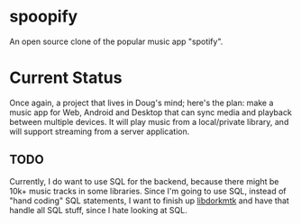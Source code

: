 # spoopify
 An open source clone of the popular music app "spotify".

# Current Status
 Once again, a project that lives in Doug's mind; here's the plan: make a music app for Web, Android and Desktop that can sync media and playback between multiple devices. It will play music from a local/private library, and will support streaming from a server application.
 
## TODO
Currently, I do want to use SQL for the backend, because there might be 10k+ music tracks in some libraries. Since I'm going to use SQL, instead of "hand coding" SQL statements, I want to finish up [libdorkmtk](https://github.com/dougabugg/dougs-object-relationship-modeler-toolkit/) and have that handle all SQL stuff, since I hate looking at SQL.
